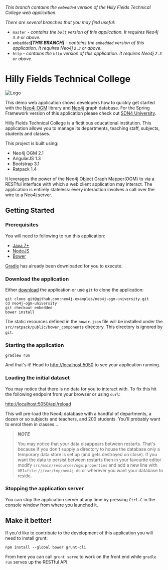*This branch contains the `embedded` version of the Hilly Fields Technical College web application.*

*There are several branches that you may find useful:*

- `master` - *contains the `bolt` version of this application. It requires Neo4j `3.0` or above.*
- `embedded`***[THIS BRANCH]*** - *contains the `embedded` version of this application. It requires Neo4j `2.3` or above.*
- `http` - *contains the `http` version of this application. It requires Neo4j `2.3` or above.*

Hilly Fields Technical College
==============================

![Logo](https://raw.githubusercontent.com/neo4j-examples/sdn4-university/master/src/main/webapp/assets/images/engineering-dept.JPG)

This demo web application shows developers how to quickly get started with the [Neo4j OGM](https://github.com/neo4j/neo4j-ogm) library and [Neo4j](http://neo4j.org) graph database.  For the Spring Framework version of this application please check out [SDN4 University](https://github.com/neo4j-examples/sdn4-university).

Hilly Fields Technical College is a fictitious educational institution. This application allows you to manage its departments, teaching staff, subjects, students and classes.

This project is built using:

- Neo4j OGM 2.1
- AngularJS 1.3
- Bootstrap 3.1
- Ratpack 1.4


It leverages the power of the Neo4j Object Graph Mapper(OGM) to via a RESTful interface with which a web client application may interact. The application is entirely stateless: every interaction involves a call over the wire to a Neo4j server.

Getting Started
---------------

### Prerequisites

You will need to following to run this application:

- [Java 7+](http://www.oracle.com/technetwork/java/javase/downloads/index.html)
- [NodeJS](https://nodejs.org/en/)
- [Bower](https://bower.io/)

[Gradle](https://gradle.org/) has already been downloaded for you to execute.

### Download the application

Either [download](https://github.com/neo4j-examples/neo4j-ogm-university/archive/embedded.zip) the application or use `git` to clone the application:

```
git clone git@github.com:neo4j-examples/neo4j-ogm-university.git
cd neo4j-ogm-university
git checkout embedded
bower install
```

The static resources defined in the `bower.json` file will be installed under the `src/ratpack/public/bower_components` directory. This directory is ignored by `git`.

### Starting the application

```
gradlew run
```

And that's it! Head to <http://localhost:5050> to see your application running.


### Loading the initial dataset

You may notice that there is no data for you to interact with. To fix this hit the following endpoint from your browser or using `curl`:

<http://localhost:5050/api/reload>

This will pre-load the Neo4j database with a handful of departments, a dozen or so subjects and teachers,
and 200 students. You'll probably want to enrol them in classes...

> ***NOTE***
>
> You may notice that your data disappears between restarts. That's because if you don't supply a directory to house the database only a temporary data store is set up (and gets destroyed on close).  If you want the data to persist between restarts then in your favourite editor modify `src/main/resources/ogm.properties` and add a new line with `URI=file:///var/tmp/neo4j.db` or wherever you want your database to reside.


### Stopping the application server

You can stop the application server at any time by pressing `Ctrl-C` in the console window from where you launched it.


Make it better!
---------------
If you'd like to contribute to the development of this application you will need to install grunt:

```
npm install --global bower grunt-cli
```

From here you can call `grunt serve` to work on the front end while `gradle run` serves up the RESTful API.
